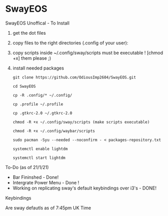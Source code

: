 # SwayEOS
SwayEOS
Unoffical - To Install
1) get the dot files

2) copy files to the right directories (.config of your user):

3) copy scripts inside ~/.config/sway/scripts must be executable ! [chmod +x] them please ;)

4) install needed packages

       git clone https://github.com/OdiousImp2604/SwayEOS.git

       cd SwayEOS

       cp -R .config/* ~/.config/
       
       cp .profile ~/.profile
       
       cp .gtkrc-2.0 ~/.gtkrc-2.0

       chmod -R +x ~/.config/sway/scripts (make scripts executable)
       
       chmod -R +x ~/.config/waybar/scripts
 
       sudo pacman -Syu --needed --noconfirm - < packages-repository.txt
       
       systemctl enable lightdm
       
       systemctl start lightdm
  

To-Do (as of 21/1/21)

- Bar Fininshed - Done!
- Intergrate Power Menu - Done !
- Working on replicating sway's default keybindings over i3's - DONE!

Keybindings

Are sway defautls as of 7:45pm UK Time

